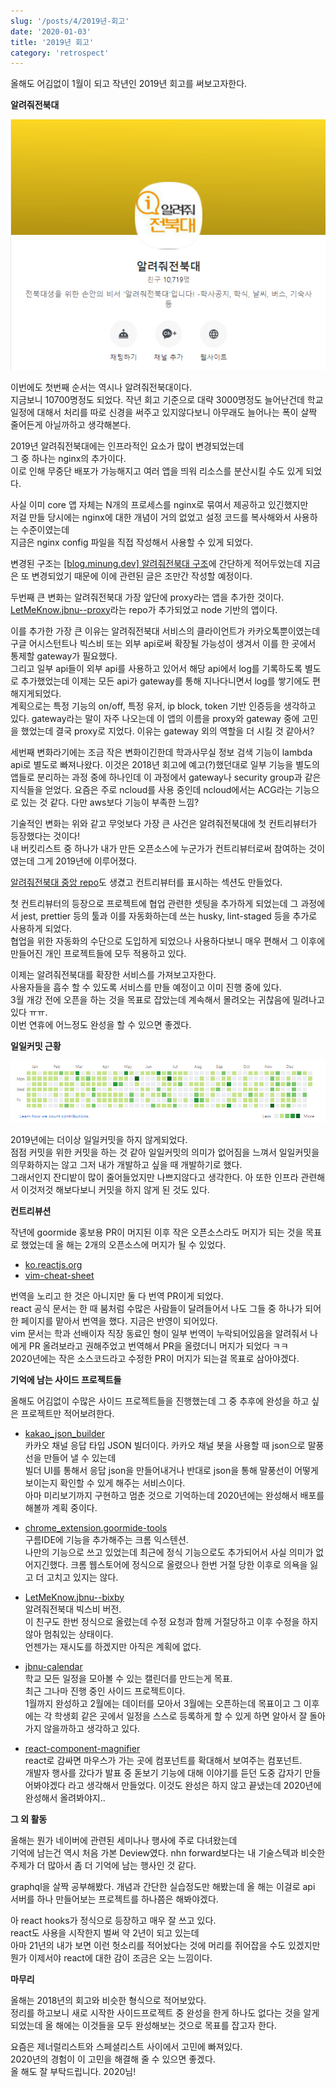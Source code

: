 ```yaml
---
slug: '/posts/4/2019년-회고'
date: '2020-01-03'
title: '2019년 회고'
category: 'retrospect'
---
```


올해도 어김없이 1월이 되고 작년인 2019년 회고를 써보고자한다.

**알려줘전북대**

![help-jbnu](./images/4/help-jbnu.png)

이번에도 첫번째 순서는 역시나 알려줘전북대이다.  
지금보니 10700명정도 되었다. 작년 회고 기준으로 대략 3000명정도 늘어난건데 학교 일정에 대해서 처리를 따로 신경을 써주고 있지않다보니 아무래도 늘어나는 폭이 살짝 줄어든게 아닐까하고 생각해본다.

2019년 알려줘전북대에는 인프라적인 요소가 많이 변경되었는데  
그 중 하나는 nginx의 추가이다.  
이로 인해 무중단 배포가 가능해지고 여러 앱을 띄워 리소스를 분산시킬 수도 있게 되었다.

사실 이미 core 앱 자체는 N개의 프로세스를 nginx로 묶여서 제공하고 있긴했지만  
저걸 만들 당시에는 nginx에 대한 개념이 거의 없었고 설정 코드를 복사해와서 사용하는 수준이였는데  
지금은 nginx config 파일을 직접 작성해서 사용할 수 있게 되었다.

변경된 구조는 [[blog.minung.dev] 알려줘전북대 구조](https://blog.minung.dev/2019-07-22/%EC%95%8C%EB%A0%A4%EC%A4%98%EC%A0%84%EB%B6%81%EB%8C%80-%EA%B5%AC%EC%A1%B0)에 간단하게 적어두었는데 지금은 또 변경되었기 때문에 이에 관련된 글은 조만간 작성할 예정이다.

두번째 큰 변화는 알려줘전북대 가장 앞단에 proxy라는 앱을 추가한 것이다.  
[LetMeKnow.jbnu--proxy](https://github.com/hmu332233/LetMeKnow.jbnu--proxy)라는 repo가 추가되었고 node 기반의 앱이다.

이를 추가한 가장 큰 이유는 알려줘전북대 서비스의 클라이언트가 카카오톡뿐이였는데 구글 어시스턴트나 빅스비 또는 외부 api로써 확장될 가능성이 생겨서 이를 한 곳에서 통제할 gateway가 필요했다.  
그리고 일부 api들이 외부 api를 사용하고 있어서 해당 api에서 log를 기록하도록 별도로 추가했었는데 이제는 모든 api가 gateway를 통해 지나다니면서 log를 쌓기에도 편해지게되었다.  
계획으로는 특정 기능의 on/off, 특정 유저, ip block, token 기반 인증등을 생각하고 있다.
gateway라는 말이 자주 나오는데 이 앱의 이름을 proxy와 gateway 중에 고민을 했었는데 결국 proxy로 지었다. 이유는 gateway 외의 역할을 더 시킬 것 같아서?

세번째 변화라기에는 조금 작은 변화이긴한데 학과사무실 정보 검색 기능이 lambda api로 별도로 빠져나왔다. 이것은 2018년 회고에 예고(?)했던대로 일부 기능을 별도의 앱들로 분리하는 과정 중에 하나인데 이 과정에서 gateway나 security group과 같은 지식들을 얻었다. 요즘은 주로 ncloud를 사용 중인데 ncloud에서는 ACG라는 기능으로 있는 것 같다. 다만 aws보다 기능이 부족한 느낌?

기술적인 변화는 위와 같고 무엇보다 가장 큰 사건은
알려줘전북대에 첫 컨트리뷰터가 등장했다는 것이다!  
내 버킷리스트 중 하나가 내가 만든 오픈소스에 누군가가 컨트리뷰터로써 참여하는 것이였는데 그게 2019년에 이루어졌다.

[알려줘전북대 중앙 repo](https://github.com/hmu332233/LetMeKnow.jbnu)도 생겼고 컨트리뷰터를 표시하는 섹션도 만들었다.

첫 컨트리뷰터의 등장으로 프로젝트에 협업 관련한 셋팅을 추가하게 되었는데
그 과정에서 jest, prettier 등의 툴과 이를 자동화하는데 쓰는 husky, lint-staged 등을 추가로 사용하게 되었다.  
협업을 위한 자동화의 수단으로 도입하게 되었으나 사용하다보니 매우 편해서 그 이후에 만들어진 개인 프로젝트들에 모두 적용하고 있다.

이제는 알려줘전북대를 확장한 서비스를 가져보고자한다.  
사용자들을 흡수 할 수 있도록 서비스를 만들 예정이고 이미 진행 중에 있다.  
3월 개강 전에 오픈을 하는 것을 목표로 잡았는데 계속해서 몰려오는 귀찮음에 밀려나고 있다 ㅠㅠ.  
이번 연휴에 어느정도 완성을 할 수 있으면 좋겠다.

**일일커밋 근황**

![commit](./images/4/commit.png)

2019년에는 더이상 일일커밋을 하지 않게되었다.  
점점 커밋을 위한 커밋을 하는 것 같아 일일커밋의 의미가 없어짐을 느껴서 일일커밋을 의무화하지는 않고 그저 내가 개발하고 싶을 때 개발하기로 했다.  
그래서인지 잔디밭이 많이 줄어들었지만 나쁘지않다고 생각한다.
아 또한 인프라 관련해서 이것저것 해보다보니 커밋을 하지 않게 된 것도 있다.

**컨트리뷰션**

작년에 goormide 홍보용 PR이 머지된 이후 작은 오픈소스라도 머지가 되는 것을 목표로 했었는데
올 해는 2개의 오픈소스에 머지가 될 수 있었다.

- [ko.reactjs.org](https://github.com/reactjs/ko.reactjs.org)
- [vim-cheat-sheet](https://github.com/rtorr/vim-cheat-sheet)

번역을 노리고 한 것은 아니지만 둘 다 번역 PR이게 되었다.  
react 공식 문서는 한 때 붐처럼 수많은 사람들이 달려들어서 나도 그들 중 하나가 되어 한 페이지를 맡아서 번역을 했다. 지금은 반영이 되어있다.  
vim 문서는 학과 선배이자 직장 동료인 형이 일부 번역이 누락되어있음을 알려줘서 나에게 PR 올려보라고 권해주었고 번역해서 PR을 올렸더니 머지가 되었다 ㅋㅋ  
2020년에는 작은 소스코드라고 수정한 PR이 머지가 되는걸 목표로 삼아야겠다.

**기억에 남는 사이드 프로젝트들**

올해도 어김없이 수많은 사이드 프로젝트들을 진행했는데
그 중 추후에 완성을 하고 싶은 프로젝트만 적어보려한다.

- [kakao_json_builder](https://github.com/hmu332233/kakao_json_builder)  
  카카오 채널 응답 타입 JSON 빌더이다.
  카카오 채널 봇을 사용할 때 json으로 말풍선을 만들어 낼 수 있는데  
  빌더 UI를 통해서 응답 json을 만들어내거나 반대로 json을 통해 말풍선이 어떻게 보이는지 확인할 수 있게 해주는 서비스이다.  
  아마 미리보기까지 구현하고 멈춘 것으로 기억하는데
  2020년에는 완성해서 배포를 해볼까 계획 중이다.

- [chrome_extension.goormide-tools](https://github.com/hmu332233/chrome_extension.goormide-tools)  
  구름IDE에 기능을 추가해주는 크롬 익스텐션.  
  나만의 기능으로 쓰고 있었는데 최근에 정식 기능으로도 추가되어서 사실 의미가 없어지긴했다.
  크롬 웹스토어에 정식으로 올렸으나 한번 거절 당한 이후로 의욕을 잃고 더 고치고 있지는 않다.

- [LetMeKnow.jbnu--bixby](https://github.com/hmu332233/LetMeKnow.jbnu--bixby)  
  알려줘전북대 빅스비 버전.  
  이 친구도 한번 정식으로 올렸는데 수정 요청과 함께 거절당하고 이후 수정을 하지 않아 멈춰있는 상태이다.  
  언젠가는 재시도를 하겠지만 아직은 계획에 없다.

- [jbnu-calendar](https://github.com/hmu332233/jbnu-calendar)  
  학교 모든 일정을 모아볼 수 있는 캘린더를 만드는게 목표.  
  최근 그나마 진행 중인 사이드 프로젝트이다.  
  1월까지 완성하고 2월에는 데이터를 모아서 3월에는 오픈하는데 목표이고
  그 이후에는 각 학생회 같은 곳에서 일정을 스스로 등록하게 할 수 있게 하면 알아서 잘 돌아가지 않을까하고 생각하고 있다.

- [react-component-magnifier](https://github.com/hmu332233/react-component-magnifier)  
  react로 감싸면 마우스가 가는 곳에 컴포넌트를 확대해서 보여주는 컴포넌트.  
  개발자 행사를 갔다가 발표 중 돋보기 기능에 대해 이야기를 듣던 도중
  갑자기 만들어봐야겠다 라고 생각해서 만들었다.
  이것도 완성은 하지 않고 끝냈는데 2020년에 완성해서 올려봐야지..

**그 외 활동**

올해는 뭔가 네이버에 관련된 세미나나 행사에 주로 다녀왔는데  
기억에 남는건 역시 처음 가본 Deview였다. nhn forward보다는 내 기술스텍과 비슷한 주제가 더 많아서 좀 더 기억에 남는 행사인 것 같다.

graphql을 살짝 공부해봤다. 개념과 간단한 실습정도만 해봤는데 올 해는 이걸로 api 서버를 하나 만들어보는 프로젝트를 하나쯤은 해봐야겠다.

아 react hooks가 정식으로 등장하고 매우 잘 쓰고 있다.  
react도 사용을 시작한지 벌써 약 2년이 되고 있는데  
아마 21년의 내가 보면 이런 헛소리를 적어놨다는 것에 머리를 쥐어잡을 수도 있겠지만 뭔가 이제서야 react에 대한 감이 조금은 오는 느낌이다.

**마무리**

올해는 2018년의 회고와 비슷한 형식으로 적어보았다.  
정리를 하고보니 새로 시작한 사이드프로젝트 중 완성을 한게 하나도 없다는 것을 알게되었는데 올 해에는 이것들을 모두 완성해보는 것으로 목표를 잡고자 한다.

요즘은 제너럴리스트와 스페셜리스트 사이에서 고민에 빠져있다.  
2020년의 경험이 이 고민을 해결해 줄 수 있으면 좋겠다.  
올 해도 잘 부탁드립니다. 2020님!
